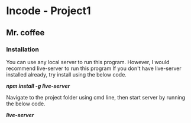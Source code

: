 # Incode - Project1
## Mr. coffee

### Installation
You can use any local server to run this program. However, I would recommend live-server to run this program
If you don't have live-server installed already, try install using the below code.

***npm install -g live-server***

Navigate to the project folder using cmd line, then start server by running the below code.

***live-server***